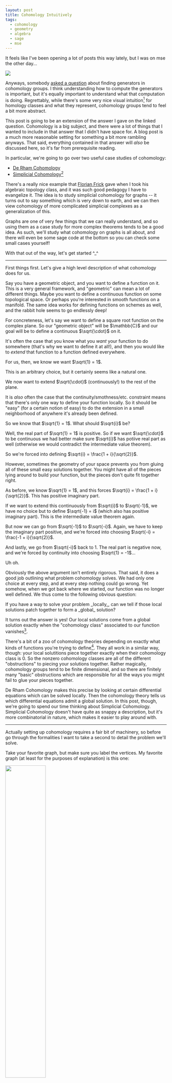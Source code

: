 ```yaml
---
layout: post
title: Cohomology Intuitively
tags:
  - cohomology
  - geometry
  - algebra
  - sage
  - mse
---
```


It feels like I've been opening a lot of posts this way lately, but I was
on mse the other day... 

<img src="/assets/images/cohomology-intuitively/letterkenny.jpg">

Anyways, somebody [asked a question][1] about finding generators
in cohomology groups. I think understanding how to compute the generators
is important, but it's equally important to understand what that computation
is doing. Regrettably, while there's some very nice visual intuition[^1] for 
homology classes and what they represent, cohomology groups tend to feel a bit
more abstract.

[^1]: 
    See, for instance, [this](https://jeremykun.com/2013/04/03/homology-theory-a-primer/) 
    wonderful series by Jeremy Kun, and even the 
    [wikipedia page](https://en.wikipedia.org/wiki/Homology_(mathematics)#Background).
    The basic idea is that homology groups correspond to "holes" in your space.
    These correspond to subsurfaces that aren't "filled in". That is, they
    aren't the boundary of another subsurface. This is where the "boundary"
    terminology comes from.

This post is going to be an extension of the answer I gave on the linked
question. Cohomology is a big subject, and there were a lot of things that
I wanted to include in that answer that I didn't have space for. A blog post
is a much more reasonable setting for something a bit more rambling anyways.
That said, everything contained in that answer will _also_ be discussed here,
so it's far from prerequisite reading. 

In particular, we're going to go over two useful case studies of cohomology:

 - [De Rham Cohomology][4]
 - [Simplicial Cohomology][5][^2]

[^2]: 
    I know this is a link to simplicial _homology_, but there's no 
    good overview page (at least on the first page of google) for 
    simplicial cohomology. It's close enough, though, especially since
    we're going to be spending a lot of time talking about simplicial
    cohomology in this post.

There's a really nice example that [Florian Frick][2] gave when I took his
algebraic topology class, and it was such good pedagogy I have to evangelize it.
The idea is to study simplicial cohomology for graphs -- it turns out to say
something which is very down to earth, and we can then view cohomology of more
complicated simplicial complexes as a generalization of this.

Graphs are one of very few things that we can really understand, and so using
them as a case study for more complex theorems tends to be a good idea.
As such, we'll study what cohomology on graphs is all about, and there will
even be some sage code at the bottom so you can check some small cases yourself!


With that out of the way, let's get started ^_^

---

First things first. Let's give a high level description of what
cohomology does for us. 

Say you have a geometric object, and you want to define a function 
on it. This is a very general framework, and "geometric" can mean a lot
of different things. Maybe you want to define a continuous function on some
topological space. Or perhaps you're interested in smooth functions on a 
manifold. The same idea works for defining functions on schemes as well,
and the rabbit hole seems to go endlessly deep!

<div class=boxed markdown=1>
  For concreteness, let's say we want to define a square root function
  on the complex plane. So our "geometric object" will be $\mathbb{C}$
  and our goal will be to define a continuous $\sqrt{\cdot}$ on it.
</div>

It's often the case that you know what you _want_ your function to do 
somewhere (that's why we want to define it at all!), and then you would like
to _extend_ that function to a function defined everywhere.

<div class=boxed markdown=1>
  For us, then, we know we want $\sqrt{1} = 1$. 

  This is an arbitrary choice, but it certainly seems like a natural one. 

  We now want to extend $\sqrt{\cdot}$ (continuously!) to the rest of the plane.
</div>

It is _also_ often the case that the continuity/smothness/etc. constraint 
means that there's only one way to define your function locally. So it
should be "easy" (for a certain notion of easy) to do the extension in a small
neighborhood of anywhere it's already been defined.

<div class=boxed markdown=1>
  So we know that $\sqrt{1} = 1$. What should $\sqrt{i}$ be? 

  Well, the real part of $\sqrt{1} = 1$ is positive. So if we want 
  $\sqrt{\cdot}$ to be continuous we had better make sure $\sqrt{i}$ 
  has potiive real part as well 
  (otherwise we would contradict the intermediate value theorem).

  So we're forced into defining $\sqrt{i} = \frac{1 + i}{\sqrt{2}}$.
</div>

However, sometimes the geometry of your space prevents you from gluing all
of these small easy solutions together. You might have all of the pieces lying
around to build your function, but the pieces don't quite fit together right.

<div class=boxed markdown=1>
  As before, we know $\sqrt{1} = 1$, and this forces 
  $\sqrt{i} = \frac{1 + i}{\sqrt{2}}$. This has positive imaginary part.

  If we want to extend this continuously from $\sqrt{i}$ to $\sqrt{-1}$, 
  we have no choice but to define $\sqrt{-1} = i$ 
  (which also has positive imaginary part). 
  This is the intermediate value theorem again.

  But now we can go from $\sqrt{-1}$ to $\sqrt{-i}$. Again, we have to keep
  the imaginary part positive, and we're forced into choosing 
  $\sqrt{-i} = \frac{-1 + i}{\sqrt{2}}$.

  And lastly, we go from $\sqrt{-i}$ back to $1$. The real part is negative 
  now, and we're forced by continuity into choosing $\sqrt{1} = -1$...

  Uh oh.
</div>

Obviously the above argument isn't entirely rigorous. That said, it does a 
good job outlining what problem cohomology solves. We had only one choice
at every step, and at every step nothing could go wrong. Yet somehow, when
we got back where we started, our function was no longer well defined.
We thus come to the following obvious question: 

<div class=boxed markdown=1>
  If you have a way to solve your problem _locally_, can we tell if those local
  solutions patch together to form a _global_ solution?
</div>

It turns out the answer is yes! Our local solutions come from a global
solution exactly when the "cohomology class" associated to our function
vanishes[^3].

[^3]:
    If you've heard of [sheaves](https://en.wikipedia.org/wiki/Sheaf_(mathematics))
    before, this is also why we care about sheaves! They are the right
    "data structure" for keeping track of these "locally defined functions"
    that we've been talking about.

There's a bit of a zoo of cohomology theories depending on exactly what kinds 
of functions you're trying to define[^4]. They all work in a similar way, though:
your local solutitions piece together exactly when their cohomology class is $0$. 
So the nonzero cohomology classes are all of the different "obstructions" to 
piecing your solutions together. Rather magically, cohomology groups tend to 
be finite dimensional, and so there are finitely many "basic" obstructions 
which are responsible for all the ways you might fail to glue your pieces 
together.

[^4]:
    We can tell we're onto something important, though, because for nice
    spaces, all the different definitions secretly agree! Often when you
    have a topic that is very robust under changes of definition, it means
    you're studying something real. We see a similar robustness in, for 
    instance, the notion of computable function. There's at least a half
    dozen useful definitions of computability, and it's often useful to
    switch between them fluidly to solve a given problem. Analogously, we
    have a bunch of definitions of cohomology theories which are known to
    be equivalent in many contexts. It's similarly useful to keep multiple
    in your head at once and use the one best suited to a given problem.

<span class="defn">De Rham Cohomology</span> makes this precise by looking at
certain differential equations which can be solved locally. Then the cohomology
theory tells us which differential equations admit a global solution. In this 
post, though, we're going to spend our time thinking about 
<span class="defn">Simplicial Cohomology</span>. Simplicial Cohomology doesn't
have quite as snappy a description, but it's more combinatorial in nature,
which makes it easier to play around with.

---

Actually setting up cohomology requires a fair bit of machinery, so before
go through the formalities I want to take a second to detail the problem
we'll solve.

Take your favorite graph, but make sure you label the vertices. 
My favorite graph (at least for the purposes of explanation) is this one:

<img src="/assets/images/cohomology-intuitively/naked-graph.png" width="50%">

Notice the edges are always oriented from the smaller vertex to the bigger one.
This is not an accident, and keeping a consistent choice of orientation is
important for what follows. The simplest approach is to order your vertices,
then follow the convention of $\text{small} \to \text{large}$j

Now our problem will be to "integrate" a function defined on the edges
to one defined on the vertices. What do I mean by this? Let's see some
concrete examples:

<img src="/assets/images/cohomology-intuitively/coboundary.png" width="50%">

Here we see a function defined on the vertices. Indeed, we could write this
more formally as

$$
\begin{aligned}
f(e_{01}) &= 5 \\
f(e_{02}) &= 5 \\
f(e_{12}) &= 0
\end{aligned}
$$


The goal now is to find a function on the vertices whose difference 
along each edge agrees with our function. This is what I mean when I
say we're "integrating" this edge function to the vertices.
It's not hard to see that the following works:

<img src="/assets/images/cohomology-intuitively/coboundary-integrated.png" width="50%">

Again, if you like symbols, we can write this as

$$
\begin{aligned}
F(v_0) &= 3 \\
F(v_1) &= 8 \\
F(v_2) &= 8 \\
\end{aligned}
$$

Then we see for each edge $f(e_{ij}) = F(v_j) - F(v_i)$. This may seem
like a weird problem to try and solve, but at least we solved it!
Notice we pick up an arbitrary constant when we do this -- 
We can set $v_0 = C$ for any $C$ we want as long as $v_1 = v_2 = C+5$.
This is one parallel with integration, and helps justify our language.

Let's look at a different function now:

<img src="/assets/images/cohomology-intuitively/cocycle.png" width="50%">

You can quickly convince yourself that no matter how hard you try,
you can't integrate this function. No function on the vertices can
possibly be compatible with our function on the edges.

After all, say we assign $v_0$ the value $C$. Then $v_1$ is forced into
the value $C+5$ in order to agree with $e_{01}$. But then because of 
$e_{12}$ we must set $v_2 = C+5$ as well, and uh oh! Our hand was forced
at every step, but looking at $e_{02}$ we see were out of luck. 

This should feel at least superficially similar to the $\sqrt{\cdot}$ 
example from earlier. At each step along the way, it's easy to solve 
our problem: If you know what $F(v_i)$ is, and you see an edge $v_i \to v_j$,
just assign $F(v_j)$ to $F(v_i) + f(e_{ij})$. The problem comes from making
these choices _consistently_, which turns out to not always be possible!

<div class=boxed markdown=1>
  As an aside, you can see that the problem comes from the fact that our
  graph has a cycle in it. Can you show that, on an acyclic graph, 
  _every_ edge function can be integrated to a function on the vertices?

  We will soon see that the functions which can't be integrated are 
  (modulo an equivalence relation) exactly the cohomology classes. So the 
  presence of a function which can't be integrated means there must be a cycle 
  in our graph, and it is in this sense that cohomology "detects holes".
</div>

---

Ok, so now we know what problem we're trying to solve. When can we 
integrate one of these edge functions? The machinery ends up being
a bit complicated, but that's in part because we're working with 
graphs, which are one dimensional simplicial complexes. 
This _exact same setup_ works for spaces of arbitrary dimension,
so it makes sense that it would feel a bit overpowered for our comparatively
tiny example.

First things first, we look at the [free abelian groups][3] generated
by our $n$-dimensional cells. For us, we only have $0$-dimensional vertices
and $1$-dimensional edges. So we have to consider two groups:

$$
\mathbb{Z}E \text{ and } \mathbb{Z}V
$$

For the example from before, that means

$$
\mathbb{Z} \{ e_{01}, e_{12}, e_{02} \} \text{ and } \mathbb{Z} \{ v_0, v_1, v_2 \}
$$

which are both isomorphic to $\mathbb{Z} \oplus \mathbb{Z} \oplus \mathbb{Z}$. 

Second things second. We want to _connect_ these two groups together in a way
that reflects the combinatorial structure. We do this with the 
<span class="defn">Boundary Map</span> $\partial : \mathbb{Z}E \to \mathbb{Z}V$.
This map takes an edge to its "boundary", so $\partial e_{01} = v_1 - v_0$. 
Since we have a basis floating around anyways, it's convenient to represent
this map by a matrix:

$$
\partial = 
\begin{pmatrix}
-1 &  0 & -1 \\
1  & -1 &  0 \\
0  &  1 &  1
\end{pmatrix}
$$

So for instance, 

$$
\partial e_{01} = 
\begin{pmatrix}
-1 &  0 & -1 \\
1  & -1 &  0 \\
0  &  1 &  1
\end{pmatrix}
\begin{pmatrix} 1 \\ 0 \\ 0 \end{pmatrix} = 
\begin{pmatrix} -1 \\ 1 \\ 0 \end{pmatrix} = 
v_1 - v_0
$$

Now our groups assemble into a <span class="defn">Chain Complex</span>:

$$
\cdots \to 
0 \to 
0 \to 
\mathbb{Z}E \overset{\partial}{\longrightarrow} 
\mathbb{Z}V
$$

The extra groups $0$ correspond to higher dimensional simplices that
aren't present for us. If we filled in our cycle with a $2$-dimensional
triangular _face_, then we would have an extra group $\mathbb{Z}F$ and
an extra map (which is _also_ called $\partial$, rather abusively) 
from $\mathbb{Z}F \to \mathbb{Z}E$ which takes a face to its boundary
(this might also help explain the term "boundary"). Then if we had a
"cycle" of faces, we could fill them in with a (solid) tetrahedron. 
So we would have a new group $\mathbb{Z}T$, equipped with a map
$\partial : \mathbb{Z}T \to \mathbb{Z}F$ taking each tetrahedron to
its boundary of faces. Of course, this goes on and on into higher and
higher dimensions[^5].

There's actually a technical condition to be a chain complex that's
automatically satisfied for us because our chain only has one interesting 
"link". Given an $n+2$-dimensional simplex $\sigma$, we need to know that
$\partial \partial \sigma = 0$.
I won't say much more about it now, but I might write a blog post 
giving examples of higher-dimensional simplicial cohomology at some point. 
When that happens, we'll have no choice but to go into more detail.

[^5]:
    For $\partial$ from edges to vertices, we know what our orientation 
    should be (always subtract the low vertex from the high vertex),
    but it's less clear what signs each of the edges bounding a triangle
    should receive... It's even _less_ clear what signs the faces bounding
    a tetrahedron should get! In fact, the issue of signs 
    (and orientation in general) is a [bit fussy][6]. Once you pick a convention,
    though (for us, it's high minus low), the orientation in higher dimensions
    is set in stone. You shouldn't worry too much about the formulas for $\partial$.
    What matters is the signs are chosen to make $\partial \partial \sigma = 0$ 
    for every $n+2$-simplex $\sigma$. This should make a certain amount of sense,
    as the boundary of a figure should not have its own boundary... 
    Thats worth some meditation.

<div class=boxed markdown=1>
As a quick exercise: 

What is the boundary $\partial (e_{01} + e_{12} - e_{02})$? What, 
intuitively, does $e_{01} + e_{12} - e_{02}$ represent? Does it make sense why
the _boundary_ of this figure should be what it is?
</div>

So we know that elements of $\mathbb{Z}E$ (resp. $\mathbb{Z}V$)
represent (linear combinations of) edges (resp. vertices). Of course,
we want to look at _functions_ defined on the edges and vertices. 
So our next step is to _dualize_ this chain:

$$
\cdots \leftarrow 
\text{Hom}(0, \mathbb{R}) \leftarrow 
\text{Hom}(0, \mathbb{R}) \leftarrow 
\text{Hom}(\mathbb{Z}E, \mathbb{R}) \overset{\partial^T}{\longleftarrow} 
\text{Hom}(\mathbb{Z}j, \mathbb{R})
$$

We're now looking at all (linear) functions from 
$\mathbb{Z}E \to \mathbb{R}$ (resp. $\mathbb{Z}V \to \mathbb{R}$).
By the universal property of free abelian groups, though, we know
that the functions $\mathbb{Z}E \to \mathbb{R}$ correspond exactly 
to the functions $E \to \mathbb{R}$ (extended linearly).

Moreover, our boundary operator $\partial$ has become a _coboundary_
operator $\partial^T$ that points the other direction[^6]. Here if
$F : V \to \mathbb{R}$ then we define $\partial^T f : E \to \mathbb{R}$ by

$$
(\partial^T F) (e) = F(\partial e)
$$

[^6]:
    Oftentimes you'll see this written as $d$ in the literature, since it acts
    like a differential. Indeed in the case of De Rham Cohomology it literally
    is the derivative!

Moreover, our notation $\partial^T$ is not misleading. 
$\text{Hom}(\mathbb{Z}V, \mathbb{R})$ has a basis of characteristic functions

$$
\{ \chi_{v_0}, \chi_{v_1}, \chi_{v_2} \}
$$

where

$$
\chi_{v_i}(v_j) = \begin{cases} 1 & i=j \\ 0 & i \neq j \end{cases}
$$

Similarly $\text{Hom}(\mathbb{Z}E, \mathbb{R})$ has a basis of characteristic
functions, and it turns out that, with respect to these "dual bases", the map 
$\partial^T$ is actually represented by the transpose of $\partial$!



<div class=boxed markdown=1>
  If you haven't seen this before, you should convince yourself that 
  it's true. Remember that the transpose of a matrix has 
  [something to do with][7] dualizing.

  Moreover, you should check that a function $f$ on the edges 
  is in the image of $\partial^T$ exactly when it can be integrated.
  Moreover, if $f = \partial^T F$, then $F$ _is_ an "antiderivative"
  for $f$.
</div>

We're in the home stretch! The second half of that box alludes to
something important: A function $f$ can be integrated exactly when
it is in the image of $\partial^T$. With this in mind, we're finally
led to the definition of the cohomlogy group of our graph:

Since the only map $0 \to \mathbb{R}$ is the trivial one, we can
rewrite our complex as:

$$
\cdots \overset{0}{\leftarrow}
0 \overset{0}{\leftarrow}
0 \overset{0}{\leftarrow}
\text{Hom}(\mathbb{Z}E, \mathbb{R}) \overset{\partial^T}{\longleftarrow} 
\text{Hom}(\mathbb{Z}j, \mathbb{R})
$$

Then we define[^7]

[^7]:
    In general, if we have a complex 
    $$
    \cdots \overset{\partial^T_{n+2}}{\longleftarrow} 
    C^{n+1} \overset{\partial^T_{n+1}}{\longleftarrow}
    C^{n} \overset{\partial^T_{n}}{\longleftarrow}
    C^{n-1} \overset{\partial^T_{n-1}}{\longleftarrow} \cdots
    $$
    The $n$th cohomology group is 
    $$
    H^n = 
    \frac
    {
      \text{Ker} \big ( \partial^T_{n+1} : C^n \to C^{n+1} \big )
    }{
      \text{Im} \big ( \partial^T_n : C^{n-1} \to C^n \big )
    }
    $$
    Again, if I end up writing a follow-up post with higher dimensional 
    examples, you'll hear _lots_ more about this.


$$
H^1 = 
\frac
{
  \text{Ker}\big ( \partial^T : \text{Hom}(\mathbb{Z}E, \mathbb{R}) \to 0 \big )
}{
  \text{Im} \big ( \partial^T : \text{Hom}(\mathbb{Z}V, \mathbb{R}) \to \text{Hom}(\mathbb{Z}E, \mathbb{R}) \big )
}
$$

Since there are no two dimensional faces, $\partial^T : \mathbb{Z}E \to 0$
is the trivial map, and so its kernel is everything. In light of this,
we see a slightly simpler definition of $H^1$:

$$
H^1 = 
\frac
{
  \text{Hom}(\mathbb{Z}E, \mathbb{R})
}{
  \text{Im} \big ( \partial^T : \text{Hom}(\mathbb{Z}V, \mathbb{R}) \to \text{Hom}(\mathbb{Z}E, \mathbb{R}) \big )
}
$$

This says the elements of $H^1$ are exactly the functions on edges, but
we've quotiented out by all the functions that we can integrate to the vertices!
So if we want to check if a function can be integrated, we just compute its
cohomology class and check if it's $0$. 

Moreover, the _basis_ of $H^1$ as an $\mathbb{R}$-vector space give us 
a collection of "basic" non-integrable functions. Then _every_ function
on the edges can be written as an integrable one, plus some linear
combination of the basic nonintegrable ones. This dramatically reduces
the number of things we have to think about! From the point of view of
integration, we only need to worry about the "good" functions 
(which admit antiderivatives) and (typically finitely many) "bad"
functions which we can handle on a case-by-case basis.

<div class=boxed markdown=1>
  If we put $0$s to the right of $\mathbb{Z}V$ as well as to the left of
  $\mathbb{Z}E$, we can also look at 

  $$
  H^0 = 
  \frac
  {
    \text{Ker}\big ( \partial^T : \text{Hom}(\mathbb{Z}V, \mathbb{R}) \to \text{Hom}(\mathbb{Z}E, \mathbb{R}) \big )
  }{
    \text{Im} \big ( \partial^T : 0 \to \text{Hom}(\mathbb{Z}V, \mathbb{R}) \big )
  } =
  \text{Ker}\big ( \partial^T : \text{Hom}(\mathbb{Z}V, \mathbb{R}) \to \text{Hom}(\mathbb{Z}E, \mathbb{R}) \big )
  $$

  What is the dimension of $H^0$ in our example? What about for a graph with
  multiple connected components? In this sense, $H^0$ detects "$0$-dimensional holes".
</div>


---

We've spent some time now talking about what cohomology is. But again,
part of its power comes from how _computable_ it is. Without the exposition, 
you can see it's really a three step process:

1. Turn your combinatorial data into a chain complex by taking free
abelian groups and writing down boundary matrices $\partial$.

2. Dualize by hitting each group with $\text{Hom}(\cdot, \mathbb{R})$

3. Compute the kernels and images of $\partial^T$, then take quotients.

Steps $1$ and $2$ should feel very good, and hopefully you're aware that
taking kernels and images of a linear map _should_ be easy 
(even if I know I'm pretty rusty). It turns out computing a vector space 
quotient is _also_ easy, though it's much less widely taught. That doesn't
matter, though, since [sage](https://www.sagemath.org) absolutely remmebers
how to do it.

Since it's so computable, and the best way to gain intuition for things
is to work through examples, I've included some code to do just that!

---

<div class=boxed markdown=1>
  
  Enter a description of a graph, and then try to figure out what you think
  the cohomology should be. 

  See if you can find geometric features of your graph which make the 
  dimension obvious! If you want a bonus challenge, can you guess what the 
  generators will be? Keep in mind there's lots of generating sets, so you 
  may get a different answer from what sage tells you even if you're right.
</div>


<div class="linked_auto">
<script type="text/x-sage">
# Write the edges in the box. You can add isolated vertices by including an 'edge' with only one vertex
@interact
def _(Simplices = input_box([["a"],["b","c"],["c","d"],["b","d"]], width=50), auto_update=False):
    print("The graph is:")
    S = SimplicialComplex(Simplices)
    show(S.graph()) # I can't figure out how to directly draw the complex...
    
    print("The chain complex is:")
    
    # we did it over the reals in the post,
    # but if we use the reals here, sage will
    # print 1.00000000000000 instead of 1...
    # so we're using the rationals instead
    C = S.chain_complex(base_ring=QQ)
    show(ascii_art(C))
    
    print("Which dualizes to:")
    
    Cdual = C.dual()
    show(ascii_art(Cdual))
    
    print("So the cohomology is:")
    
    # the cohomology of the original complex is
    # exactly the homology of the dual complex.
    H1 = Cdual.homology(deg=1,generators=True)
    show(QQ^(len(H1)))
    
    # Remember, the outputs here represent functions!
    # The entry in position i is the value that our
    # function assigns edge i
    print("With generators:")
    for g in H1:
        show(g[1].vector(1))
</script>
</div>


---

[1]: https://math.stackexchange.com/q/4011756/655547
[2]: https://www.math.cmu.edu/~ffrick/
[3]: https://en.wikipedia.org/wiki/Free_abelian_group
[4]: https://en.wikipedia.org/wiki/De_Rham_cohomology
[5]: https://en.wikipedia.org/wiki/Simplicial_homology
[6]: https://en.wikipedia.org/wiki/Simplicial_homology#Boundaries_and_cycles
[7]: https://en.wikipedia.org/wiki/Transpose_of_a_linear_map


